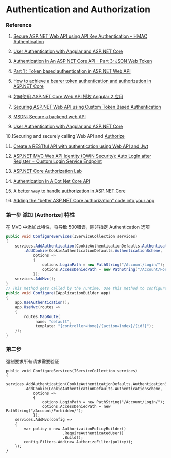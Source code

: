 # Authentication and Authorization



### Reference

1. [Secure ASP.NET Web API using API Key Authentication – HMAC Authentication](http://bitoftech.net/2014/12/15/secure-asp-net-web-api-using-api-key-authentication-hmac-authentication/)
2. [User Authentication with Angular and ASP.NET Core](https://fullstackmark.com/post/10/user-authentication-with-angular-and-asp-net-core)
3. [Authentication In An ASP.NET Core API - Part 3: JSON Web Token](https://pioneercode.com/post/authentication-in-an-asp-dot-net-core-api-part-3-json-web-token)
4. [Part 1 : Token based authentication in ASP.NET Web API](http://www.dotnetawesome.com/2016/09/token-based-authentication-in-webapi.html)
5. [How to achieve a bearer token authentication and authorization in ASP.NET Core](https://code.msdn.microsoft.com/How-to-achieve-a-bearer-9448db57)
6. [如何使用 ASP.NET Core Web API 授权 Angular 2 应用](https://code.msdn.microsoft.com/How-to-authorization-914d126b)
7. [Securing ASP.NET Web API using Custom Token Based Authentication](https://www.codeproject.com/Articles/1183150/Securing-ASP-NET-Web-API-using-Custom-Token-Based)

8. [MSDN: Secure a backend web API](https://docs.microsoft.com/en-us/azure/architecture/multitenant-identity/web-api)

9. [User Authentication with Angular and ASP.NET Core](https://fullstackmark.com/post/10/user-authentication-with-angular-and-asp-net-core)

10.[Securing and securely calling Web API and [Authorize](https://blogs.msdn.microsoft.com/martinkearn/2015/03/25/securing-and-securely-calling-web-api-and-authorize/)

11. [Create a RESTful API with authentication using Web API and Jwt](https://www.developerhandbook.com/c-sharp/create-restful-api-authentication-using-web-api-jwt/)

12. [ASP.NET MVC Web API Identity (OWIN Security): Auto Login after Register + Custom Login Service Endpoint](http://www.nakov.com/blog/2014/12/22/webapi-owin-identity-custom-login-service/)

13. [ASP.NET Core Authorization Lab](https://github.com/blowdart/AspNetAuthorizationWorkshop)

14. [Authentication In A Dot Net Core API](https://pioneercode.com/post/authentication-in-an-asp-dot-net-core-api-part-3-json-web-token)

15. [A better way to handle authorization in ASP.NET Core](https://www.thereformedprogrammer.net/a-better-way-to-handle-authorization-in-asp-net-core/)
16. [Adding the “better ASP.NET Core authorization” code into your app](https://www.thereformedprogrammer.net/part-7-adding-the-better-asp-net-core-authorization-code-into-your-app/)

### 第一步 添加 [Authorize] 特性
在 MVC 中添加此特性，将导致 500错误，除非指定 Authentication 选项
``` cs
public void ConfigureServices(IServiceCollection services)
{
    services.AddAuthentication(CookieAuthenticationDefaults.AuthenticationScheme)
        .AddCookie(CookieAuthenticationDefaults.AuthenticationScheme,
            options =>
            {
                options.LoginPath = new PathString("/Account/Login/");
                options.AccessDeniedPath = new PathString("/Account/Forbidden/");
            });
    services.AddMvc();
}
// This method gets called by the runtime. Use this method to configure the HTTP request pipeline.
public void Configure(IApplicationBuilder app)
{
    app.UseAuthentication();
    app.UseMvc(routes =>
    {
        routes.MapRoute(
             name: "default",
             template: "{controller=Home}/{action=Index}/{id?}");
    });
}
```

### 第二步 
强制要求所有请求需要验证
```
public void ConfigureServices(IServiceCollection services)
{
    services.AddAuthentication(CookieAuthenticationDefaults.AuthenticationScheme)
        .AddCookie(CookieAuthenticationDefaults.AuthenticationScheme,
            options =>
            {
                options.LoginPath = new PathString("/Account/Login/");
                options.AccessDeniedPath = new PathString("/Account/Forbidden/");
            });    
    services.AddMvc(config =>
    {
        var policy = new AuthorizationPolicyBuilder()
                         .RequireAuthenticatedUser()
                         .Build();
        config.Filters.Add(new AuthorizeFilter(policy));
    });
}
```
